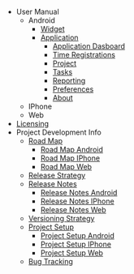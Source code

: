   * User Manual
    * Android
      * [Widget](ManualWidget.md)
      * [Application](ManualApplication.md)
        * [Application Dasboard](ManualApplicationDashboard.md)
        * [Time Registrations](ManualApplicationTimeRegistrations.md)
        * [Project](ManualApplicationProjects.md)
        * [Tasks](ManualApplicationTasks.md)
        * [Reporting](ManualApplicationReporting.md)
        * [Preferences](ManualApplicationPreferences.md)
        * [About](ManualApplicationAbout.md)
    * IPhone
    * Web
  * [Licensing](License.md)
  * Project Development Info
    * [Road Map](RoadMap.md)
      * [Road Map Android](RoadMapAndroid.md)
      * [Road Map IPhone](RoadMapIPhone.md)
      * [Road Map Web](RoadMapWeb.md)
    * [Release Strategy](ReleaseStrategy.md)
    * [Release Notes](ReleaseNotes.md)
      * [Release Notes Android](ReleaseNotesAndroid.md)
      * [Release Notes IPhone](ReleaseNotesIPhone.md)
      * [Release Notes Web](ReleaseNotesWeb.md)
    * [Versioning Strategy](VersioningStrategy.md)
    * [Project Setup](ProjectSetup.md)
      * [Project Setup Android](ProjectSetupAndroid.md)
      * [Project Setup IPhone](ProjectSetupIPhone.md)
      * [Project Setup Web](ProjectSetupWeb.md)
    * [Bug Tracking](Issues.md)